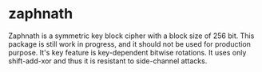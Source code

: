 # zaphnath
Zaphnath is a symmetric key block cipher with a block size of 256 bit.
This package is still work in progress, and it should not be used for production purpose.
It's key feature is key-dependent bitwise rotations. It uses only shift-add-xor and thus it is resistant to side-channel attacks.
